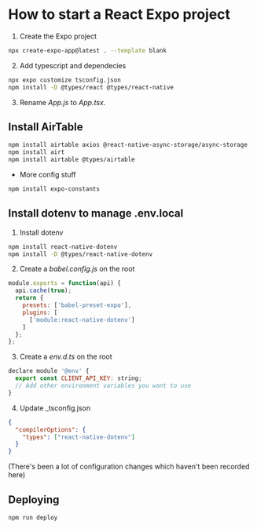 # How to start a React Expo project


1. Create the Expo project
```bash
npx create-expo-app@latest . --template blank
```

2. Add typescript and dependecies
```bash
npx expo customize tsconfig.json
npm install -D @types/react @types/react-native
```

3. Rename _App.js_ to _App.tsx_.


## Install AirTable

```bash
npm install airtable axios @react-native-async-storage/async-storage
npm install airt
npm install airtable @types/airtable
```

- More config stuff
```bash
npm install expo-constants
```

## Install dotenv to manage .env.local

1. Install dotenv
```bash
npm install react-native-dotenv
npm install -D @types/react-native-dotenv
```

2. Create a _babel.config.js_ on the root

```javascript
module.exports = function(api) {
  api.cache(true);
  return {
    presets: ['babel-preset-expo'],
    plugins: [
      ['module:react-native-dotenv']
    ]
  };
};
```

3. Create a _env.d.ts_ on the root

```javascript
declare module '@env' {
  export const CLIENT_API_KEY: string;
  // Add other environment variables you want to use
}
```

4. Update _tsconfig.json

```json
{
  "compilerOptions": {
    "types": ["react-native-dotenv"]
  }
}
```

(There's been a lot of configuration changes which haven't been recorded here)

## Deploying

```bash
npm run deploy
```